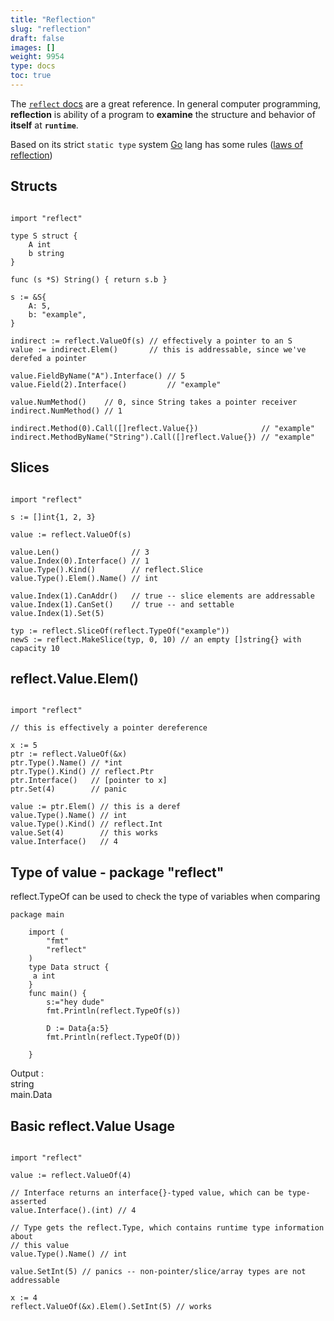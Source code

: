 ```yaml
---
title: "Reflection"
slug: "reflection"
draft: false
images: []
weight: 9954
type: docs
toc: true
---
```


The [`reflect` docs](https://golang.org/pkg/reflect/) are a great reference. In general computer programming, **reflection** is ability of a program to **examine** the structure and behavior of **itself** at **`runtime`**. 

Based on its strict `static type` system [Go](https://golang.org/) lang has some rules ([laws of reflection](https://blog.golang.org/laws-of-reflection)) 

## Structs
<!-- language: lang-go -->
<pre><code>
import "reflect"

type S struct {
    A int
    b string
}

func (s *S) String() { return s.b }

s := &S{
    A: 5,
    b: "example",
}

indirect := reflect.ValueOf(s) // effectively a pointer to an S
value := indirect.Elem()       // this is addressable, since we've derefed a pointer

value.FieldByName("A").Interface() // 5
value.Field(2).Interface()         // "example"

value.NumMethod()    // 0, since String takes a pointer receiver
indirect.NumMethod() // 1

indirect.Method(0).Call([]reflect.Value{})              // "example"
indirect.MethodByName("String").Call([]reflect.Value{}) // "example"
</code></pre>

## Slices
<!-- language: lang-go -->
<pre><code>
import "reflect"

s := []int{1, 2, 3}

value := reflect.ValueOf(s)

value.Len()                // 3
value.Index(0).Interface() // 1
value.Type().Kind()        // reflect.Slice
value.Type().Elem().Name() // int

value.Index(1).CanAddr()   // true -- slice elements are addressable
value.Index(1).CanSet()    // true -- and settable
value.Index(1).Set(5)

typ := reflect.SliceOf(reflect.TypeOf("example"))
newS := reflect.MakeSlice(typ, 0, 10) // an empty []string{} with capacity 10
</code></pre>

## reflect.Value.Elem()
<!-- language: lang-go -->
<pre><code>
import "reflect"

// this is effectively a pointer dereference

x := 5
ptr := reflect.ValueOf(&x)
ptr.Type().Name() // *int
ptr.Type().Kind() // reflect.Ptr
ptr.Interface()   // [pointer to x]
ptr.Set(4)        // panic

value := ptr.Elem() // this is a deref
value.Type().Name() // int
value.Type().Kind() // reflect.Int
value.Set(4)        // this works
value.Interface()   // 4
</code></pre>

## Type of value - package "reflect"
reflect.TypeOf  can be used to check the type of variables when comparing
    
    package main
        
        import (
            "fmt"
            "reflect"
        )
        type Data struct {
         a int
        }
        func main() {
            s:="hey dude"
            fmt.Println(reflect.TypeOf(s))
            
            D := Data{a:5}
            fmt.Println(reflect.TypeOf(D))
            
        }

Output :  
string  
main.Data



## Basic reflect.Value Usage
<!-- language: lang-go -->
<pre><code>
import "reflect"

value := reflect.ValueOf(4)

// Interface returns an interface{}-typed value, which can be type-asserted
value.Interface().(int) // 4

// Type gets the reflect.Type, which contains runtime type information about
// this value
value.Type().Name() // int

value.SetInt(5) // panics -- non-pointer/slice/array types are not addressable

x := 4
reflect.ValueOf(&x).Elem().SetInt(5) // works
</code></pre>

